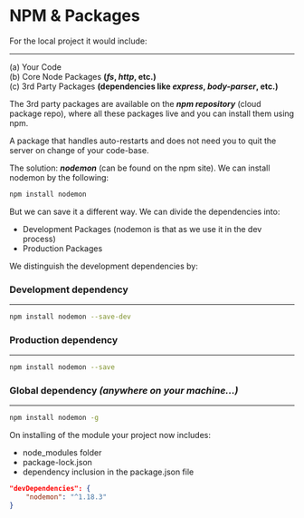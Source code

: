 # NPM & Packages

For the local project it would include:
- - - - - - - - - - - - - - - - - - - -

(a) Your Code <br />
(b) Core Node Packages **(_fs_, _http_, etc.)** <br />
(c) 3rd Party Packages **(dependencies like _express_, _body-parser_, etc.)** <br />

The 3rd party packages are available on the ___npm repository___ (cloud package repo), where all these packages live and you can install them using npm.

A package that handles auto-restarts and does not need you to quit the server on change of your code-base.

The solution: ***nodemon*** (can be found on the npm site).
We can install nodemon by the following: 
	
```zsh
npm install nodemon
``` 

But we can save it a different way. We can divide the dependencies into:

* Development Packages (nodemon is that as we use it in the dev process)
* Production Packages

We distinguish the development dependencies by:

### Development dependency
- - - - - - - - - - - - - -
```zsh
npm install nodemon --save-dev
```

### Production dependency
- - - - - - - - - - - - - -
```zsh
npm install nodemon --save
```

### Global dependency _(anywhere on your machine...)_
- - - - - - - - - - - - - - - - - - - - - - - - - - - 
```zsh
npm install nodemon -g
```

On installing of the module your project now includes:

* node_modules folder
* package-lock.json
* dependency inclusion in the package.json file

```json
"devDependencies": {
	"nodemon": "^1.18.3"
}
```